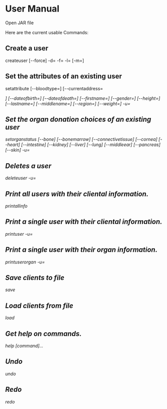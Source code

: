 # User Manual

Open JAR file

Here are the current usable Commands:

## Create a user

createuser [--force] -d=<dateOfBirth> -f=<firstName> -l=<lastName>
                  [-m=<middleNames>]


## Set the attributes of an existing user

setattribute [--bloodtype=<bloodType>] [--currentaddress=<address>]
                    [--dateofbirth=<dateOfBirth>] [--dateofdeath=<dateOfDeath>]
                    [--firstname=<firstName>] [--gender=<gender>]
                    [--height=<height>] [--lastname=<lastName>]
                    [--middlename=<middleName>] [--region=<region>]
                    [--weight=<weight>] -u=<uid>


## Set the organ donation choices of an existing user

setorganstatus [--bone] [--bonemarrow] [--connectivetissue] [--cornea]
                      [--heart] [--intestine] [--kidney] [--liver] [--lung]
                      [--middleear] [--pancreas] [--skin] -u=<uid>



## Deletes a user

deleteuser -u=<uid>



## Print all users with their cliental information.

printallinfo


## Print a single user with their cliental information.

printuser -u=<uid>



## Print a single user with their organ information.

printuserorgan -u=<uid>



## Save clients to file

save


## Load clients from file

load


## Get help on commands.

help [command]...

## Undo

undo

## Redo

redo